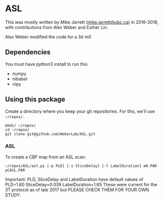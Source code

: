 # ASL

This was mostly written by Mike Jarrett (mike.jarrett@ubc.ca) in 2016-2018, with contributions from Alex Weber and Esther Lin.

Alex Weber modified the code for a 3d m0

## Dependencies

You must have python3 install to run this.

* numpy
* nibabel
* nipy

## Using this package

Create a directory where you keep your git repositories. For this, we'll use `~/repos/`.

```
mkdir ~/repos/
cd ~/repos/
git clone git@github.com/WeberLab/ASL.git
```

### ASL

To create a CBF map from an ASL scan:

`~/repos/ASL/asl.py [-p PLD] [-s SliceDelay] [-l LabelDuration] m0.PAR pCASL.PAR`

Important: PLD, SliceDelay and LabelDuration have default values of 
    PLD=1.60
    SliceDelay=0.039
    LabelDuration=1.65
These were current for the 3T protocol as of late 2017 but PLEASE CHECK THEM FOR YOUR OWN STUDY.
